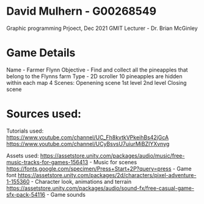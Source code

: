 # David Mulhern  - G00268549
Graphic programming Prjoect, Dec 2021
GMIT
Lecturer - Dr. Brian McGinley


# Game Details
Name - Farmer Flynn
Objective - Find and collect all the pineapples that belong to the Flynns farm 
Type - 2D scroller
10 pineapples are hidden within each map 
4 Scenes:
    Openening scene
    1st level
    2nd level
    Closing scene

# Sources used: 

Tutorials used: 
https://www.youtube.com/channel/UC_Fh8kvtkVPkeihBs42jGcA
https://www.youtube.com/channel/UCyBsvsU7uiurMiBZIYXvnyg

Assets used: 
https://assetstore.unity.com/packages/audio/music/free-music-tracks-for-games-156413 - Music for scenes
https://fonts.google.com/specimen/Press+Start+2P?query=press - Game font
https://assetstore.unity.com/packages/2d/characters/pixel-adventure-1-155360 - Character look, animations and terrain
https://assetstore.unity.com/packages/audio/sound-fx/free-casual-game-sfx-pack-54116 - Game sounds
